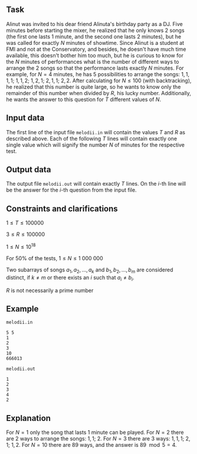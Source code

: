 ## Task

Alinut was invited to his dear friend Alinuta's birthday party as a DJ. Five minutes before starting the mixer, he realized that he only knows $2$ songs (the first one lasts $1$ minute, and the second one lasts $2$ minutes), but he was called for exactly $N$ minutes of showtime. Since Alinut is a student at FMI and not at the Conservatory, and besides, he doesn't have much time available, this doesn't bother him too much, but he is curious to know for the $N$ minutes of performances what is the number of different ways to arrange the $2$ songs so that the performance lasts exactly $N$ minutes. For example, for $N = 4$ minutes, he has $5$ possibilities to arrange the songs: $1, 1, 1, 1$; $1, 1, 2$; $1, 2, 1$; $2, 1, 1$; $2, 2$. After calculating for $N \leq 100$ (with backtracking), he realized that this number is quite large, so he wants to know only the remainder of this number when divided by $R$, his lucky number. Additionally, he wants the answer to this question for $T$ different values of $N$.

## Input data

The first line of the input file `melodii.in` will contain the values $T$ and $R$ as described above. Each of the following $T$ lines will contain exactly one single value which will signify the number $N$ of minutes for the respective test.

## Output data

The output file `melodii.out` will contain exactly $T$ lines. On the $i$-th line will be the answer for the $i$-th question from the input file.

## Constraints and clarifications

$1 \leq T \leq 100 000$

$3 \leq R \leq 100 000$

$1 \leq N \leq 10^{18}$

For $50\%$ of the tests, $1 \leq N \leq 1\ 000\ 000$

Two subarrays of songs $a_1, a_2, \dots, a_k$ and $b_1, b_2, \dots, b_m$ are considered distinct, if $k \neq m$ or there exists an $i$ such that $a_i \neq b_i$.

$R$ is not necessarily a prime number

## Example

`melodii.in`

```
5 5
1
2
3
10
666013
```

`melodii.out`

```
1
2
3
4
2
```

## Explanation

For $N = 1$ only the song that lasts $1$ minute can be played. For $N = 2$ there are $2$ ways to arrange the songs: $1, 1$; $2$. For $N = 3$ there are $3$ ways: $1, 1, 1$; $2, 1$; $1, 2$. For $N = 10$ there are $89$ ways, and the answer is $89 \mod 5 = 4$.